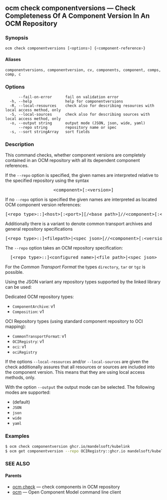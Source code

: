## ocm check componentversions &mdash; Check Completeness Of A Component Version In An OCM Repository

### Synopsis

```bash
ocm check componentversions [<options>] {<component-reference>}
```

#### Aliases

```text
componentversions, componentversion, cv, components, component, comps, comp, c
```

### Options

```text
      --fail-on-error      fail on validation error
  -h, --help               help for componentversions
  -R, --local-resources    check also for describing resources with local access method, only
  -S, --local-sources      check also for describing sources with local access method, only
  -o, --output string      output mode (JSON, json, wide, yaml)
      --repo string        repository name or spec
  -s, --sort stringArray   sort fields
```

### Description

This command checks, whether component versions are completely contained
in an OCM repository with all its dependent component references.


If the <code>--repo</code> option is specified, the given names are interpreted
relative to the specified repository using the syntax

<center>
    <pre>&lt;component>[:&lt;version>]</pre>
</center>

If no <code>--repo</code> option is specified the given names are interpreted
as located OCM component version references:

<center>
    <pre>[&lt;repo type>::]&lt;host>[:&lt;port>][/&lt;base path>]//&lt;component>[:&lt;version>]</pre>
</center>

Additionally there is a variant to denote common transport archives
and general repository specifications

<center>
    <pre>[&lt;repo type>::]&lt;filepath>|&lt;spec json>[//&lt;component>[:&lt;version>]]</pre>
</center>

The <code>--repo</code> option takes an OCM repository specification:

<center>
    <pre>[&lt;repo type>::]&lt;configured name>|&lt;file path>|&lt;spec json></pre>
</center>

For the *Common Transport Format* the types <code>directory</code>,
<code>tar</code> or <code>tgz</code> is possible.

Using the JSON variant any repository types supported by the
linked library can be used:

Dedicated OCM repository types:
  - <code>ComponentArchive</code>: v1
  - <code>Composition</code>: v1

OCI Repository types (using standard component repository to OCI mapping):
  - <code>CommonTransportFormat</code>: v1
  - <code>OCIRegistry</code>: v1
  - <code>oci</code>: v1
  - <code>ociRegistry</code>



If the options <code>--local-resources</code> and/or <code>--local-sources</code> are given the
check additionally assures that all resources or sources are included into the component version.
This means that they are using local access methods, only.

With the option <code>--output</code> the output mode can be selected.
The following modes are supported:
  - <code></code> (default)
  - <code>JSON</code>
  - <code>json</code>
  - <code>wide</code>
  - <code>yaml</code>

### Examples

```bash
$ ocm check componentversion ghcr.io/mandelsoft/kubelink
$ ocm get componentversion --repo OCIRegistry::ghcr.io mandelsoft/kubelink
```

### SEE ALSO

#### Parents

* [ocm check](ocm_check.md)	 &mdash; check components in OCM repository
* [ocm](ocm.md)	 &mdash; Open Component Model command line client

